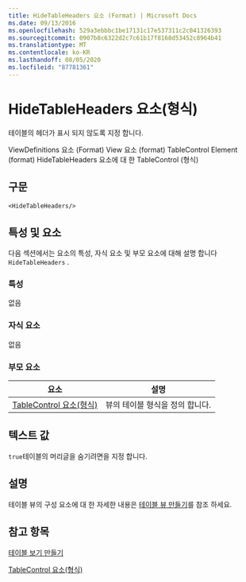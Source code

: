 ```yaml
---
title: HideTableHeaders 요소 (Format) | Microsoft Docs
ms.date: 09/13/2016
ms.openlocfilehash: 529a3ebbbc1be17131c17e537311c2c041326393
ms.sourcegitcommit: 0907b8c6322d2c7c61b17f8168d53452c8964b41
ms.translationtype: MT
ms.contentlocale: ko-KR
ms.lasthandoff: 08/05/2020
ms.locfileid: "87781361"
---
```

# <a name="hidetableheaders-element-format"></a>HideTableHeaders 요소(형식)

테이블의 헤더가 표시 되지 않도록 지정 합니다.

ViewDefinitions 요소 (Format) View 요소 (format) TableControl Element (format) HideTableHeaders 요소에 대 한 TableControl (형식)

## <a name="syntax"></a>구문

```vb
<HideTableHeaders/>
```

## <a name="attributes-and-elements"></a>특성 및 요소

다음 섹션에서는 요소의 특성, 자식 요소 및 부모 요소에 대해 설명 합니다 `HideTableHeaders` .

### <a name="attributes"></a>특성

없음

### <a name="child-elements"></a>자식 요소

없음

### <a name="parent-elements"></a>부모 요소

|요소|설명|
|-------------|-----------------|
|[TableControl 요소(형식)](./tablecontrol-element-format.md)|뷰의 테이블 형식을 정의 합니다.|

## <a name="text-value"></a>텍스트 값

`true`테이블의 머리글을 숨기려면을 지정 합니다.

## <a name="remarks"></a>설명

테이블 뷰의 구성 요소에 대 한 자세한 내용은 [테이블 뷰 만들기](./creating-a-table-view.md)를 참조 하세요.

## <a name="see-also"></a>참고 항목

[테이블 보기 만들기](./creating-a-table-view.md)

[TableControl 요소(형식)](./tablecontrol-element-format.md)

